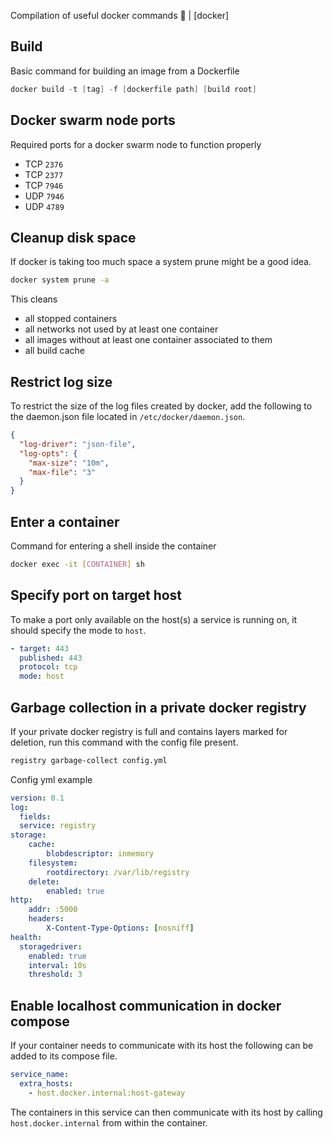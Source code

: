 Compilation of useful docker commands 🐳 | [docker]

## Build

Basic command for building an image from a Dockerfile

```powershell
docker build -t [tag] -f [dockerfile path] [build root]
```

## Docker swarm node ports

Required ports for a docker swarm node to function properly

* TCP `2376`
* TCP `2377`
* TCP `7946`
* UDP `7946`
* UDP `4789`

## Cleanup disk space

If docker is taking too much space a system prune might be a good idea.

```sh
docker system prune -a
```

This cleans 

* all stopped containers
* all networks not used by at least one container
* all images without at least one container associated to them
* all build cache


## Restrict log size

To restrict the size of the log files created by docker, add the following to the daemon.json file located in `/etc/docker/daemon.json`.

```json
{
  "log-driver": "json-file",
  "log-opts": {
    "max-size": "10m",
    "max-file": "3"
  }
}
```

## Enter a container

Command for entering a shell inside the container

```sh
docker exec -it [CONTAINER] sh
```



## Specify port on target host

To make a port only available on the host(s) a service is running on, it should specify the mode to `host`. 

```yml
- target: 443
  published: 443
  protocol: tcp
  mode: host
```


## Garbage collection in a private docker registry

If your private docker registry is full and contains layers marked for deletion, run this command with the config file present.

```sh
registry garbage-collect config.yml
```

Config yml example

```yml
version: 0.1
log:
  fields:
  service: registry
storage:
    cache:
        blobdescriptor: inmemory
    filesystem:
        rootdirectory: /var/lib/registry
    delete:
        enabled: true
http:
    addr: :5000
    headers:
        X-Content-Type-Options: [nosniff]
health:
  storagedriver:
    enabled: true
    interval: 10s
    threshold: 3
```

## Enable localhost communication in docker compose

If your container needs to communicate with its host the following can be added to its compose file. 

```yml
service_name:
  extra_hosts:
    - host.docker.internal:host-gateway
```

The containers in this service can then communicate with its host by calling `host.docker.internal` from within the container.